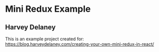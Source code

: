 # Mini Redux Example

## Harvey Delaney

This is an example project created for: https://blog.harveydelaney.com/creating-your-own-mini-redux-in-react/
